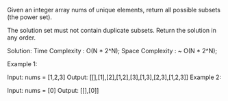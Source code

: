 Given an integer array nums of unique elements, return all possible 
subsets
 (the power set).

The solution set must not contain duplicate subsets. Return the solution in any order.

Solution:
Time Complexity : O(N * 2^N);
Space Complexity : ~ O(N * 2^N);

Example 1:

Input: nums = [1,2,3]
Output: [[],[1],[2],[1,2],[3],[1,3],[2,3],[1,2,3]]
Example 2:

Input: nums = [0]
Output: [[],[0]]